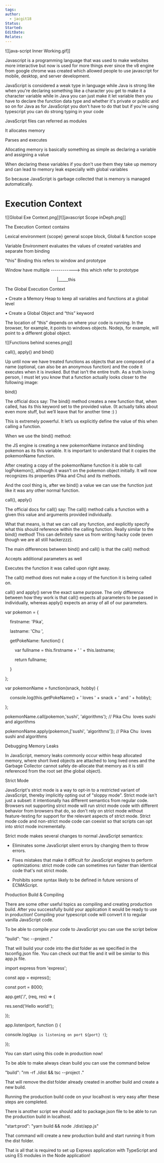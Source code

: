 ```yaml
---
tags: 
author:
  - jacgit18
Status: 
Started: 
EditDate: 
Relates:
---
```

![[java-script Inner Working.gif]]

Javascript is a programming language that was used to make websites more interactive but now is used for more things ever since the v8 engine from google chrome was created which allowed people to use javascript for mobile, desktop, and server development.

JavaScript is considered a weak type in language while Java is strong like when you're declaring something like a character you get to make it a character variable while in Java you can just make it let variable then you have to declare the function data type and whether it's private or public and so on for Java as for JavaScript you don't have to do that but if you're using typescript you can do strong typing in your code  

JavaScript files can referred as modules



It allocates memory 

Parses and executes 

Allocating memory is basically something as simple as declaring a variable and assigning a value 

When declaring these variables if you don't use them they take up memory and can lead to memory leak especially with global variables 

So because JavaScript is garbage collected that is memory is managed automatically.


# Execution Context

![[Global Exe Context.png]]![[javascript Scope inDeph.png]]

The Execution Context contains 

Lexical environment {scope} general scope block, Global & function scope 

Variable Environment evaluates the values of created variables and separate from binding 

"this" Binding this refers to window and prototype 

Window have multiple ------------> this which refer to prototype 

                                           |_____this 

The Global Execution Context 

• Create a Memory Heap to keep all variables and functions at a global level 

• Create a Global Object and “this” keyword 

The location of “this” depends on where your code is running. In the browser, for example, it points to windows objects. Nodejs, for example, will point to a different global object.


![[Functions behind scenes.png]]

call(), apply() and bind() 

Up until now we have treated functions as objects that are composed of a name (optional, can also be an anonymous function) and the code it executes when it is invoked. But that isn’t the entire truth. As a truth loving person, I must let you know that a function actually looks closer to the following image: 

bind() 

The official docs say: The bind() method creates a new function that, when called, has its this keyword set to the provided value. (It actually talks about even more stuff, but we’ll leave that for another time :) ) 

This is extremely powerful. It let’s us explicitly define the value of this when calling a function. 

When we use the bind() method: 

the JS engine is creating a new pokemonName instance and binding pokemon as its this variable. It is important to understand that it copies the pokemonName function. 

After creating a copy of the pokemonName function it is able to call logPokemon(), although it wasn’t on the pokemon object initially. It will now recognizes its properties (Pika and Chu) and its methods. 

And the cool thing is, after we bind() a value we can use the function just like it was any other normal function.  

call(), apply() 

The official docs for call() say: The call() method calls a function with a given this value and arguments provided individually. 

What that means, is that we can call any function, and explicitly specify what this should reference within the calling function. Really similar to the bind() method! This can definitely save us from writing hacky code (even though we are all still hackerzzz). 

The main differences between bind() and call() is that the call() method: 

Accepts additional parameters as well 

Executes the function it was called upon right away. 

The call() method does not make a copy of the function it is being called on. 

call() and apply() serve the exact same purpose. The only difference between how they work is that call() expects all parameters to be passed in individually, whereas apply() expects an array of all of our parameters.  

var pokemon = { 

    firstname: 'Pika', 

    lastname: 'Chu ', 

    getPokeName: function() { 

        var fullname = this.firstname + ' ' + this.lastname; 

        return fullname; 

    } 

}; 

var pokemonName = function(snack, hobby) { 

    console.log(this.getPokeName() + ' loves ' + snack + ' and ' + hobby); 

}; 

pokemonName.call(pokemon,'sushi', 'algorithms'); // Pika Chu  loves sushi and algorithms 

pokemonName.apply(pokemon,['sushi', 'algorithms']); // Pika Chu  loves sushi and algorithms




Debugging Memory Leaks 

In JavaScript, memory leaks commonly occur within heap allocated memory, where short lived objects are attached to long lived ones and the Garbage Collector cannot safely de-allocate that memory as it is still referenced from the root set (the global object).




Strict Mode 

JavaScript's strict mode is a way to opt-in to a restricted variant of JavaScript, thereby implicitly opting out of "sloppy mode". Strict mode isn't just a subset: it intentionally has different semantics from regular code. Browsers not supporting strict mode will run strict mode code with different behavior from browsers that do, so don't rely on strict mode without feature-testing for support for the relevant aspects of strict mode. Strict mode code and non-strict mode code can coexist so that scripts can opt into strict mode incrementally. 

Strict mode makes several changes to normal JavaScript semantics: 

-   Eliminates some JavaScript silent errors by changing them to throw errors. 
    
-   Fixes mistakes that make it difficult for JavaScript engines to perform optimizations: strict mode code can sometimes run faster than identical code that's not strict mode. 
    
-   Prohibits some syntax likely to be defined in future versions of ECMAScript.





Production Build & Compiling 

There are some other useful topics as compiling and creating production build. After you successfully build your application it would be ready to use in production! Compiling your typescript code will convert it to regular vanilla JavaScript code. 

To be able to compile your code to JavaScript you can use the script below 

"build": "tsc --project ." 

That will build your code into the dist folder as we specified in the tsconfig.json file. You can check out that file and it will be similar to this app.js file. 

import express from 'express'; 

const app = express(); 

const port = 8000; 

app.get('/', (req, res) => { 

res.send('Hello world!'); 

}); 

app.listen(port, function () { 

console.log(`App is listening on port ${port} !`); 

}); 

You can start using this code in production now! 

To be able to make always clean build you can use the command below 

"build": "rm -rf ./dist && tsc --project ." 

That will remove the dist folder already created in another build and create a new build. 

Running the production build code on your localhost is very easy after these steps are completed. 

There is another script we should add to package.json file to be able to run the production build in localhost. 

"start:prod": "yarn build && node ./dist/app.js" 

That command will create a new production build and start running it from the dist folder. 

That is all that is required to set up Express application with TypeScript and using ES modules in the Node application!
